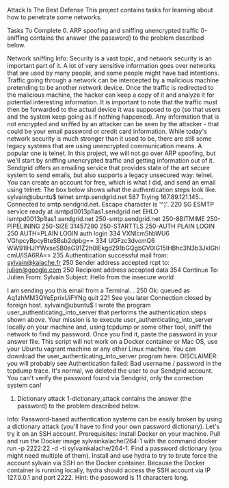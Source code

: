 Attack Is The Best Defense
This project contains tasks for learning about how to penetrate some networks.

Tasks To Complete
 0. ARP spoofing and sniffing unencrypted traffic
0-sniffing contains the answer (the password) to the problem described below.

Network sniffing
Info:
Security is a vast topic, and network security is an important part of it. A lot of very sensitive information goes over networks that are used by many people, and some people might have bad intentions. Traffic going through a network can be intercepted by a malicious machine pretending to be another network device. Once the traffic is redirected to the malicious machine, the hacker can keep a copy of it and analyze it for potential interesting information. It is important to note that the traffic must then be forwarded to the actual device it was supposed to go (so that users and the system keep going as if nothing happened).
Any information that is not encrypted and sniffed by an attacker can be seen by the attacker - that could be your email password or credit card information. While today's network security is much stronger than it used to be, there are still some legacy systems that are using unencrypted communication means. A popular one is telnet.
In this project, we will not go over ARP spoofing, but we'll start by sniffing unencrypted traffic and getting information out of it.
Sendgrid offers an emailing service that provides state of the art secure system to send emails, but also supports a legacy unsecured way: telnet. You can create an account for free, which is what I did, and send an email using telnet:
The box below shows what the authentication steps look like.
sylvain@ubuntu$ telnet smtp.sendgrid.net 587
Trying 167.89.121.145...
Connected to smtp.sendgrid.net.
Escape character is '^]'.
220 SG ESMTP service ready at ismtpd0013p1las1.sendgrid.net
EHLO ismtpd0013p1las1.sendgrid.net
250-smtp.sendgrid.net
250-8BITMIME
250-PIPELINING
250-SIZE 31457280
250-STARTTLS
250-AUTH PLAIN LOGIN
250 AUTH=PLAIN LOGIN
auth login
334 VXNlcm5hbWU6
VGhpcyBpcyBteSBsb2dpbg==
334 UGFzc3dvcmQ6
WW91IHJlYWxseSB0aG91Z2h0IEkgd291bGQgbGV0IG15IHBhc3N3b3JkIGhlcmU/ISA6RA==
235 Authentication successful
mail from: sylvain@kalache.fr
250 Sender address accepted
rcpt to: julien@google.com
250 Recipient address accepted
data
354 Continue
To: Julien
From: Sylvain
Subject: Hello from the insecure world

I am sending you this email from a Terminal.
.
250 Ok: queued as Aq1zhMM3QYeEprixUiFYNg
quit
221 See you later
Connection closed by foreign host.
sylvain@ubuntu$
I wrote the program user_authenticating_into_server that performs the authentication steps shown above. Your mission is to execute user_authenticating_into_server locally on your machine and, using tcpdump or some other tool, sniff the network to find my password. Once you find it, paste the password in your answer file. This script will not work on a Docker container or Mac OS, use your Ubuntu vagrant machine or any other Linux machine.
You can download the user_authenticating_into_server program here.
DISCLAIMER: you will probably see Authentication failed: Bad username / password in the tcpdump trace. It's normal, we deleted the user to our Sendgrid account. You can't verify the password found via Sendgrid, only the correction system can!
 1. Dictionary attack
1-dictionary_attack contains the answer (the password) to the problem described below.

Info:
Password-based authentication systems can be easily broken by using a dictionary attack (you'll have to find your own password dictionary). Let's try it on an SSH account.
Prerequisites:
Install Docker on your machine.
Pull and run the Docker image sylvainkalache/264-1 with the command docker run -p 2222:22 -d -ti sylvainkalache/264-1.
Find a password dictionary (you might need multiple of them).
Install and use hydra to try to brute force the account sylvain via SSH on the Docker container.
Because the Docker container is running locally, hydra should access the SSH account via IP 127.0.0.1 and port 2222.
Hint: the password is 11 characters long.

